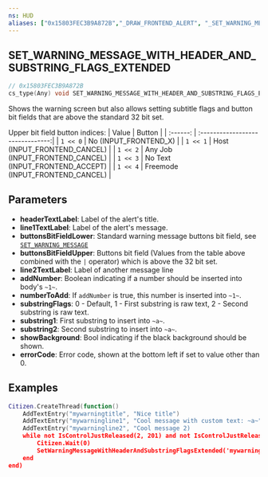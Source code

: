 ```yaml
---
ns: HUD
aliases: ["0x15803FEC3B9A872B","_DRAW_FRONTEND_ALERT", "_SET_WARNING_MESSAGE_WITH_ALERT"]
---
```

## SET_WARNING_MESSAGE_WITH_HEADER_AND_SUBSTRING_FLAGS_EXTENDED

```c
// 0x15803FEC3B9A872B
cs_type(Any) void SET_WARNING_MESSAGE_WITH_HEADER_AND_SUBSTRING_FLAGS_EXTENDED(char* headerTextLabel, char* line1TextLabel, int buttonsBitFieldLower, int buttonsBitFieldUpper, char* line2TextLabel, cs_type(int) BOOL addNumber, int numberToAdd, int substringFlags, char* substring1, char* substring2, BOOL showBackground, int errorCode);
```

Shows the warning screen but also allows setting subtitle flags and button bit fields that are above the standard 32 bit set.

Upper bit field button indices:
| Value    | Button                           |
| :------: | :-------------------------------:|
| `1 << 0` | No (INPUT_FRONTEND_X)            |
| `1 << 1` | Host (INPUT_FRONTEND_CANCEL)     |
| `1 << 2` | Any Job (INPUT_FRONTEND_CANCEL)  |
| `1 << 3` | No Text (INPUT_FRONTEND_ACCEPT)  |
| `1 << 4` | Freemode (INPUT_FRONTEND_CANCEL) |

## Parameters
* **headerTextLabel**: Label of the alert's title. 
* **line1TextLabel**: Label of the alert's message.
* **buttonsBitFieldLower**: Standard warning message buttons bit field, see [`SET_WARNING_MESSAGE`](#_0x7B1776B3B53F8D74)
* **buttonsBitFieldUpper**: Buttons bit field (Values from the table above combined with the `|` operator) which is above the 32 bit set. 
* **line2TextLabel**: Label of another message line
* **addNumber**: Boolean indicating if a number should be inserted into body's `~1~`.
* **numberToAdd**: If `addNumber` is true, this number is inserted into `~1~`.
* **substringFlags**: 0 - Default, 1 - First substring is raw text, 2 - Second substring is raw text.
* **substring1**: First substring to insert into `~a~`.
* **substring2**: Second substring to insert into `~a~`.
* **showBackground**: Bool indicating if the black background should be shown.
* **errorCode**: Error code, shown at the bottom left if set to value other than 0.

## Examples
```lua
Citizen.CreateThread(function()
	AddTextEntry("mywarningtitle", "Nice title")
	AddTextEntry("mywarningline1", "Cool message with custom text: ~a~")
	AddTextEntry("mywarningline2", "Cool message 2)
	while not IsControlJustReleased(2, 201) and not IsControlJustReleased(2, 202) do -- Run loop until we press enter or esc
		Citizen.Wait(0)
		SetWarningMessageWithHeaderAndSubstringFlagsExtended('mywarningtitle', 'mywarningline1', 1 << 1 | 1 << 4 --[[ Lower Buttons ]], 1 << 4 | 1 << 1 --[[ Upper Buttons ]], 'mywarningline2', false, -1, 1, 'My custom text', '', true, 0)
	end
end)
```
